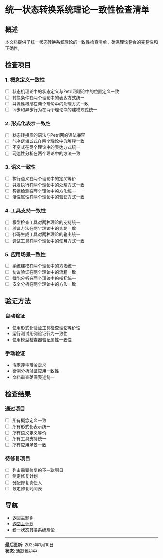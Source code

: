 ﻿# 统一状态转换系统理论一致性检查清单

## 概述

本文档提供了统一状态转换系统理论的一致性检查清单，确保理论整合的完整性和正确性。

## 检查项目

### 1. 概念定义一致性

- [ ] 状态机理论中的状态定义与Petri网理论中的位置定义一致
- [ ] 转换条件在两个理论中的表达方式统一
- [ ] 并发性概念在两个理论中的处理方式一致
- [ ] 同步和异步行为在两个理论中的建模方式统一

### 2. 形式化表示一致性

- [ ] 状态转换图的语法与Petri网的语法兼容
- [ ] 时序逻辑公式在两个理论中的解释一致
- [ ] 不变式在两个理论中的表达方式统一
- [ ] 可达性分析在两个理论中的方法一致

### 3. 语义一致性

- [ ] 执行语义在两个理论中的定义等价
- [ ] 并发执行在两个理论中的处理方式一致
- [ ] 死锁检测在两个理论中的方法统一
- [ ] 活性属性在两个理论中的验证方式一致

### 4. 工具支持一致性

- [ ] 模型检查工具对两种理论的支持统一
- [ ] 验证方法在两个理论中的实现一致
- [ ] 代码生成工具对两种理论的输出统一
- [ ] 调试工具在两个理论中的使用方式一致

### 5. 应用场景一致性

- [ ] 系统建模在两个理论中的方法统一
- [ ] 协议验证在两个理论中的流程一致
- [ ] 性能分析在两个理论中的指标统一
- [ ] 安全分析在两个理论中的方法一致

## 验证方法

### 自动验证

- 使用形式化验证工具检查理论等价性
- 运行测试用例验证行为一致性
- 使用模型检查器验证属性一致性

### 手动验证

- 专家评审理论定义
- 案例分析验证应用一致性
- 文档审查确保表述统一

## 检查结果

### 通过项目

- [ ] 所有概念定义一致
- [ ] 所有形式化表示统一
- [ ] 所有语义定义等价
- [ ] 所有工具支持统一
- [ ] 所有应用场景一致

### 待修复项目

- [ ] 列出需要修复的不一致项目
- [ ] 制定修复计划
- [ ] 分配修复责任人
- [ ] 设定修复时间表

## 导航

- [返回主题树](../00-主题树与内容索引.md)
- [返回主计划](../00-形式化架构理论统一计划.md)
- [统一状态转换系统理论](../11-理论统一与整合/统一状态转换系统理论.md)

---

**最后更新**: 2025年1月10日  
**状态**: 活跃维护中
